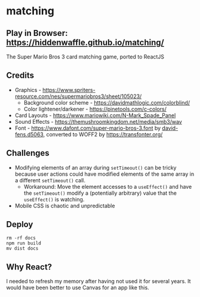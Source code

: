 # matching

## Play in Browser: https://hiddenwaffle.github.io/matching/

The Super Mario Bros 3 card matching game, ported to ReactJS

## Credits

* Graphics - https://www.spriters-resource.com/nes/supermariobros3/sheet/105023/
  * Background color scheme - https://davidmathlogic.com/colorblind/
  * Color lightener/darkener - https://pinetools.com/c-colors/
* Card Layouts - https://www.mariowiki.com/N-Mark_Spade_Panel
* Sound Effects - https://themushroomkingdom.net/media/smb3/wav
* Font - https://www.dafont.com/super-mario-bros-3.font by [david-fens.d5063](https://www.dafont.com/david-fens.d5063), converted to WOFF2 by https://transfonter.org/

## Challenges

* Modifying elements of an array during `setTimeout()` can be tricky because user actions could have modified elements of the same array in a different `setTimeout()` call.
  * Workaround: Move the element accesses to a `useEffect()` and have the `setTimeout()` modify a (potentially arbitrary) value that the `useEffect()` is watching.
* Mobile CSS is chaotic and unpredictable

## Deploy

```
rm -rf docs
npm run build
mv dist docs
```

## Why React?

I needed to refresh my memory after having not used it for several years. It would have been better to use Canvas for an app like this.
